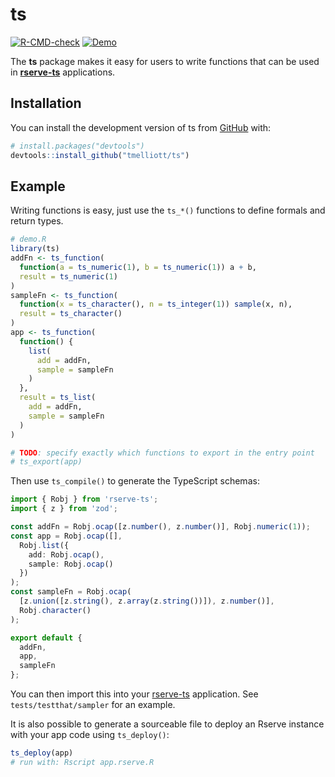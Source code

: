 
<!-- README.md is generated from README.Rmd. Please edit that file -->

# ts

<!-- badges: start -->

[![R-CMD-check](https://github.com/tmelliott/ts/actions/workflows/R-CMD-check.yaml/badge.svg)](https://github.com/tmelliott/ts/actions/workflows/R-CMD-check.yaml)
[![Demo](https://github.com/tmelliott/ts/actions/workflows/check-demo.yaml/badge.svg)](https://github.com/tmelliott/ts/actions/workflows/check-demo.yaml)
<!-- badges: end -->

The **ts** package makes it easy for users to write functions that can
be used in [**rserve-ts**](https://www.npmjs.com/package/rserve-ts)
applications.

## Installation

You can install the development version of ts from
[GitHub](https://github.com/) with:

``` r
# install.packages("devtools")
devtools::install_github("tmelliott/ts")
```

## Example

Writing functions is easy, just use the `ts_*()` functions to define
formals and return types.

``` r
# demo.R
library(ts)
addFn <- ts_function(
  function(a = ts_numeric(1), b = ts_numeric(1)) a + b,
  result = ts_numeric(1)
)
sampleFn <- ts_function(
  function(x = ts_character(), n = ts_integer(1)) sample(x, n),
  result = ts_character()
)
app <- ts_function(
  function() {
    list(
      add = addFn,
      sample = sampleFn
    )
  },
  result = ts_list(
    add = addFn,
    sample = sampleFn
  )
)

# TODO: specify exactly which functions to export in the entry point
# ts_export(app)
```

Then use `ts_compile()` to generate the TypeScript schemas:

``` typescript
import { Robj } from 'rserve-ts';
import { z } from 'zod';

const addFn = Robj.ocap([z.number(), z.number()], Robj.numeric(1));
const app = Robj.ocap([],
  Robj.list({
    add: Robj.ocap(),
    sample: Robj.ocap()
  })
);
const sampleFn = Robj.ocap(
  [z.union([z.string(), z.array(z.string())]), z.number()],
  Robj.character()
);

export default {
  addFn,
  app,
  sampleFn
};
```

You can then import this into your
[rserve-ts](https://www.npmjs.com/package/rserve-ts) application. See
`tests/testthat/sampler` for an example.

It is also possible to generate a sourceable file to deploy an Rserve
instance with your app code using `ts_deploy()`:

``` r
ts_deploy(app)
# run with: Rscript app.rserve.R
```
